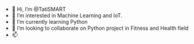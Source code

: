 - 👋 Hi, I’m @TatiSMART
- 👀 I’m interested in Machine Learning and IoT.
- 🌱 I’m currently learning Python
- 💞️ I’m looking to collaborate on Python project in Fitness and Health field
- 📫 

<!---
TatiSMART/TatiSMART is a ✨ special ✨ repository because its `README.md` (this file) appears on your GitHub profile.
You can click the Preview link to take a look at your changes.
--->
